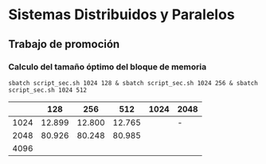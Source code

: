 # Sistemas Distribuidos y Paralelos
## Trabajo de promoción

### Calculo del tamaño óptimo del bloque de memoria

`sbatch script_sec.sh 1024 128 & sbatch script_sec.sh 1024 256 & sbatch script_sec.sh 1024 512`

|      | 128    | 256    | 512    | 1024   | 2048 |
| ---- | ------ | ------ | ------ | ------ | ---- |
| 1024 | 12.899 | 12.800 | 12.765 |  | -    |
| 2048 | 80.926 | 80.248 | 80.985 |        |      |
| 4096 |        |        |        |        |      |
